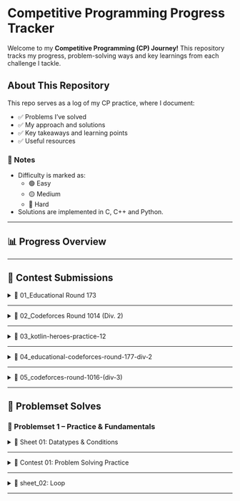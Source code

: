 #  Competitive Programming Progress Tracker

Welcome to my **Competitive Programming (CP) Journey!**  This repository tracks my progress, problem-solving ways and key learnings from each challenge I tackle.

##  About This Repository
This repo serves as a log of my CP practice, where I document:
- ✅ Problems I’ve solved
- ✅ My approach and solutions
- ✅ Key takeaways and learning points
- ✅ Useful resources

### 📎 Notes
- Difficulty is marked as:
  - 🟢 Easy
  - 🟡 Medium
  - 🔴 Hard
- Solutions are implemented in C, C++ and Python.
---

## 📊 Progress Overview


---
## 📅 Contest Submissions

<details>
<summary>🔹 01_Educational Round 173</summary>
</br>

| Problem | Status | Language | Notes |
|--------|--------|----------|-------|
| `B_digits.cpp` | ✅ Solved | C++ | Greedy approach, digit handling |

</details>

---
<details>
<summary>🔹 02_Codeforces Round 1014 (Div. 2)</summary>
</br>

| Problem | Status | Language | Notes | Date |
|--------|--------|----------|-------|------|
| `b_lady-bug.cpp` | ✅ Solved | C++ | Frequency count, edge case handling | YYYY-MM-DD |
| `Problem - B - Codeforces.pdf` | 📄 Included | - | Problem statement PDF | N/A |

</details>

---
<details>
<summary>🔹 03_kotlin-heroes-practice-12</summary>
</br>

| Problem            | Status | Language      | Notes                 |
|-------------------|--------|---------------|-----------------------|
| `a_easy-problem`  | ✅ Solved | C++, Kotlin   | Simple implementation |

</details>

---
<details>
<summary>🔹 04_educational-codeforces-round-177-div-2</summary>
</br>

| Problem                        | Status | Language | Notes                |
|-------------------------------|--------|----------|----------------------|
| `a_cloudberry-jam`            | ✅ Solved | C++      | With attached PDF    |
| `b_large-array-and-segments` | ✅ Solved | C++      | With attached PDF    |

</details>

---
<details>  
<summary>🔹 05_codeforces-round-1016-(div-3)</summary>  
</br>

| Problem                   | Status   | Language | Notes             |
|---------------------------|----------|----------|-------------------|
| `a_ideal-generator`       | ✅ Solved | C / C++  | Both versions     |
| `c_simple-repetition`     | ✅ Solved | C++      |                   |
| `05_codeforces-round-1016-(div-3).pdf` | 📄 PDF   | —        | Problem statement |

</details>

---

## 🧩 Problemset Solves
###  🧱 Problemset 1 – Practice & Fundamentals

<details>
<summary>📘 Sheet 01: Datatypes & Conditions</summary>
</br>
This sheet contains beginner to intermediate level problems focused on data types and conditional statements in C++. Each problem is designed to strengthen foundational understanding of input/output, arithmetic operations, conditional logic and character handling.

---
| #   | Problem Name                              | Difficulty | Key Learnings                                   | Solution |
| --- | ----------------------------------------- | ---------- | ----------------------------------------------- | -------- |
| 1   | Calculation                               | 🟢 Easy    | Basic arithmetic operations                      | [C++](c_Calculation.cpp) |
| 2   | Difference                                | 🟢 Easy    | Subtraction and conditional output               | [C++](d_Difference.cpp) |
| 3   | Area of a Circle                          | 🟢 Easy    | Using `π` and square formula                     | [C++](e_Area-of-a-Circle.cpp) |
| 4   | Digits Summation                          | 🟢 Easy    | Modulo and integer division                      | [C++](f_digits-summation.cpp) |
| 5   | Summation from 1 to N                     | 🟢 Easy    | Loop-free arithmetic series                      | [C++](g_Summation-from-1-to-N.cpp) |
| 6   | Two Numbers                               | 🟢 Easy    | Input/output formatting                          | [C++](h_Two-numbers.cpp) |
| 7   | Welcome with Conditions                   | 🟢 Easy    | If-else logic with custom messages               | [C++](i-Welcome-for-you-with-Conditions.cpp) |
| 8   | Multiples                                 | 🟢 Easy    | Check if one number is a multiple of another     | [C++](j_Multiples.cpp) |
| 9   | Max and Min                               | 🟢 Easy    | Finding max/min between two numbers              | [C++](k_Max-and-Min.cpp) |
| 10  | The Brothers                              | 🟡 Medium  | Conditional age comparison                       | [C++](l_the-brothers.cpp) |
| 11  | Capital, Small or Digit (v1)              | 🟢 Easy    | Character classification                         | [C++](m_capital-or-small-or-digit.cpp) |
| 12  | Capital, Small or Digit (v2)              | 🟢 Easy    | Enhanced classification                          | [C++](m_capital-or-small-or-digit1.cpp) |
| 13  | Character                                  | 🟢 Easy    | Working with char types                          | [C++](n_char.cpp) |
| 14  | Character v2                               | 🟢 Easy    | Input/output edge cases                          | [C++](n_char1.cpp) |
| 15  | Calculator                                 | 🟢 Easy    | Simple calculator using switch-case              | [C++](o_calculator.cpp) |
| 16  | First Digit                                | 🟢 Easy    | Extracting the first digit                       | [C++](p_first-digit.cpp) |
| 17  | Coordinates of a Point (v1)                | 🟡 Medium  | Point location in 2D plane                       | [C++](q_coordinates-of-a-point.cpp) |
| 18  | Coordinates of a Point (v2)                | 🟡 Medium  | Extended point location logic                    | [C++](q_coordinates-of-a-point1.cpp) |
| 19  | Age in Days                                | 🟡 Medium  | Converting days to years/months/days             | [C++](r_age-in-days.cpp) |
| 20  | Interval                                   | 🟡 Medium  | Handling intervals and ranges                    | [C++](s_interval.cpp) |
| 21  | Sort Numbers                               | 🟢 Easy    | Sorting three numbers                            | [C++](t_sort-numbers.cpp) |
| 22  | Float or Int (v1)                          | 🟢 Easy    | Float vs integer detection                       | [C++](u_float-or-int.cpp) |
| 23  | Float or Int (v2)                          | 🟢 Easy    | Enhanced version with more conditions            | [C++](u_float-or-int1.cpp) |
| 24  | Comparison                                 | 🟢 Easy    | Basic number comparison                          | [C++](v_comparison.cpp) |
| 25  | Mathematical Expression                    | 🟡 Medium  | Complex expression evaluation                    | [C++](w_mathematical-expression.cpp) |
| 26  | Two Intervals (v1)                         | 🟡 Medium  | Check if intervals intersect                     | [C++](x_two-intervals.cpp) |
| 27  | Two Intervals (v2)                         | 🟡 Medium  | Advanced interval overlap logic                  | [C++](x_two-intervals1.cpp) |
| 28  | The Last                                   | 🟢 Easy    | Simple practice problem                          | [C++](y_the-last.cpp) |
| 29  | Hard Compare                               | 🔴 Hard    | Nested conditionals and precision handling       | [C++](z_hard-compare.cpp) |



</details>

---

<details>
<summary>🧪 Contest 01: Problem Solving Practice</summary>

| #   | Problem Name             | Difficulty | Key Learnings                      | Solution                          |
|-----|--------------------------|------------|------------------------------------|-----------------------------------|
| 1   | Winter Sale              | 🟢 Easy    | Simple math, percentage discount   | [C++](contest-01/a_winter-sale.cpp) |
| 2   | Memo and Momo            | 🟢 Easy    | Divisibility condition check       | [C++](contest-01/b_memo-and-momo.cpp) |
| 3   | Next Alphabet            | 🟢 Easy    | ASCII character manipulation       | [C++](contest-01/c_next-alphabet.cpp) |
| 4   | Ali Baba and Puzzles     | 🟢 Easy    | Arithmetic + logical condition     | [C++](contest-01/d_ali-baba-and-puzzles.cpp) |
| 5   | Interval Sweep           | 🟡 Medium  | Overlap check, logic flow          | [C++](contest-01/e_interval-sweep.cpp) |
| 6   | Adding Bits              | 🟡 Medium  | Binary math, conditional logic     | [C++](contest-01/f_adding-bits.cpp) |
| 7   | Katryoshka               | 🟡 Medium  | Min-max strategy                   | [C++](contest-01/g_katryoshka.cpp) |
| 8   | Data Type Guessing       | 🟢 Easy    | Range checking for types           | [C++](contest-01/h_data-type-guessing.cpp) |
| 9   | Lucky Numbers            | 🟢 Easy    | Loop, checking lucky digits        | [C++](contest-01/i_lucky-numbers.cpp) |

</details>

---
<details>
<summary>📘 sheet_02: Loop </summary>
  

| #   | Problem Name                                | Difficulty | Key Learnings                                      | Solution                                |
| --- | ------------------------------------------ | ---------- | ------------------------------------------------- | --------------------------------------- |
| 1   | Print numbers from 1 to N                  | 🟢 Easy    | Basic loop iteration                              | [C++](sheet_02_loop/a_1-to-n.cpp) |
| 2   | Print even numbers                         | 🟢 Easy    | Using loops and conditions                        | [C++](sheet_02_loop/b_even-numbers.cpp) |
| 3   | Categorize numbers (even, odd, positive, negative) | 🟡 Medium  | Loop with multiple conditions                    | [C++](sheet_02_loop/c_even-odd-positive-and-negative.cpp) |
| 4   | Fixed password validation                  | 🟢 Easy    | Using loops for input validation                 | [C++](sheet_02_loop/d_fixed-password.cpp) |
| 5   | Find the maximum number                    | 🟡 Medium  | Comparing values inside a loop                   | [C++](sheet_02_loop/e_max.cpp) \| [Python](sheet_02_loop/e_max.py) |
| 6   | Multiplication table                       | 🟢 Easy    | Generating tables using loops                    | [C++](sheet_02_loop/f_multiplication-table.cpp) \| [Python](sheet_02_loop/f_multiplication-table.py) |
| 7   | Factorial calculation                      | 🟡 Medium  | Using loops to calculate factorial               | [C++](sheet_02_loop/g_factorial.cpp) \| [Python](sheet_02_loop/g_factorial.py) |
| 8   | Check if a number is prime                 | 🟡 Medium  | Optimized prime check using sqrt(N) approach     | [C++](sheet_02_loop/h_one-prime.cpp) \| [Python](sheet_02_loop/h_one-prime.py) |
| 9   | Check if a number is a palindrome          | 🔴 Hard    | Two-pointer technique for palindrome validation  | [C++](sheet_02_loop/i_palindrome.cpp) \| [Python](sheet_02_loop/i_palindrome.py) |


</details>

---




